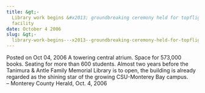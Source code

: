 ```yaml
---
title: &gt;-
  Library work begins &#x2013; groundbreaking ceremony held for topflight CSUMB
  facility
date: October 4 2006
slug: &gt;-
  library-work-begins---x2013--groundbreaking-ceremony-held-for-topflight-csumb-facility
---
```





<span class="date">Posted on Oct 04, 2006    </span>
A towering central atrium. Space for 573,000 books. Seating for
more than 600 students. Almost two years before the Tanimura &amp;
Antle Family Memorial Library is to open, the building is already
regarded as the shining star of the growing CSU-Monterey Bay
campus.<br>
&#x2013; Monterey County Herald, Oct. 4, 2006<br/></br>




